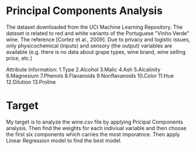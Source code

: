 # Principal Components Analysis
The dataset downloaded from the UCI Machine Learning Repository.
The dataset is related to red and white variants of the Portuguese "Vinho Verde" wine. The reference [Cortez et al., 2009]. Due to privacy and logistic issues, only physicochemical (inputs) and sensory (the output) variables are available (e.g. there is no data about grape types, wine brand, wine selling price, etc.)


  Attribute Information:
  1.Type
  2.Alcohol
  3.Malic
  4.Ash
  5.Alcalinity
  6.Magnesium
  7.Phenols
  8.Flavanoids
  9.Nonflavanoids
  10.Color
  11.Hue
  12.Dilution
  13.Proline

# Target
My target is to analyze the wine.csv file by applying Pricipal Components analysis. Then find the weights for each indiviual variable and then choose the first six components which carries the most imporatnce. Then apply Linear Regression model to find the best model. 
